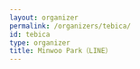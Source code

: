 ```yaml
---
layout: organizer
permalink: /organizers/tebica/
id: tebica
type: organizer
title: Minwoo Park（LINE）
---
```

